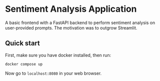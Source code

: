 # Sentiment Analysis Application

A basic frontend with a FastAPI backend to perform sentiment analysis on user-provided prompts. The motivation was to outgrow Streamlit.

## Quick start

First, make sure you have docker installed, then run:

```
docker compose up
```

Now go to `localhost:8080` in your web browser.
